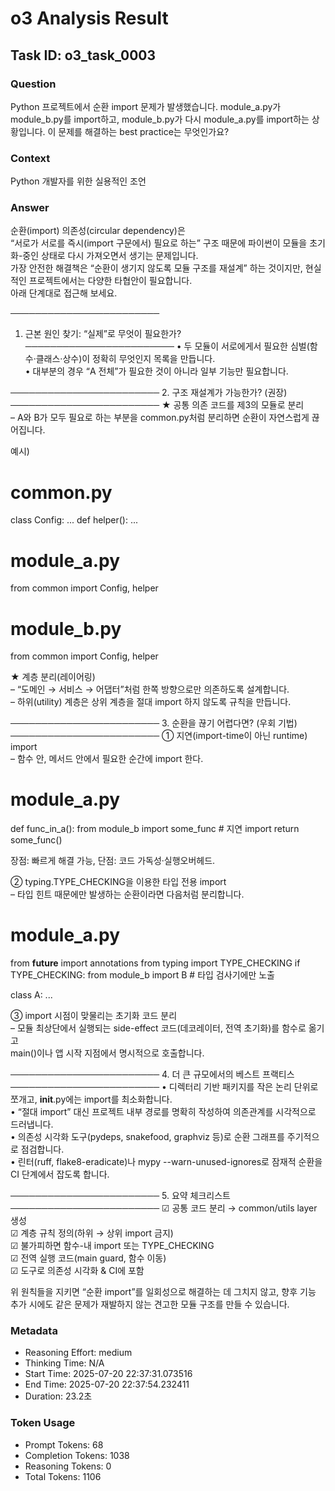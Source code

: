 # o3 Analysis Result

## Task ID: o3_task_0003

### Question

Python 프로젝트에서 순환 import 문제가 발생했습니다.
module_a.py가 module_b.py를 import하고, 
module_b.py가 다시 module_a.py를 import하는 상황입니다.
이 문제를 해결하는 best practice는 무엇인가요?


### Context
Python 개발자를 위한 실용적인 조언

### Answer
순환(import) 의존성(circular dependency)은  
“서로가 서로를 즉시(import 구문에서) 필요로 하는” 구조 때문에 파이썬이 모듈을 초기화-중인 상태로 다시 가져오면서 생기는 문제입니다.  
가장 안전한 해결책은 “순환이 생기지 않도록 모듈 구조를 재설계” 하는 것이지만, 현실적인 프로젝트에서는 다양한 타협안이 필요합니다.  
아래 단계대로 접근해 보세요.

────────────────────────
1. 근본 원인 찾기: “실제”로 무엇이 필요한가?
────────────────────────
• 두 모듈이 서로에게서 필요한 심벌(함수·클래스·상수)이 정확히 무엇인지 목록을 만듭니다.  
• 대부분의 경우 “A 전체”가 필요한 것이 아니라 일부 기능만 필요합니다.

────────────────────────
2. 구조 재설계가 가능한가? (권장)
────────────────────────
★ 공통 의존 코드를 제3의 모듈로 분리  
  – A와 B가 모두 필요로 하는 부분을 common.py처럼 분리하면 순환이 자연스럽게 끊어집니다.

예시)
# common.py
class Config: ...
def helper(): ...

# module_a.py
from common import Config, helper
# module_b.py
from common import Config, helper

★ 계층 분리(레이어링)  
  – “도메인 → 서비스 → 어댑터”처럼 한쪽 방향으로만 의존하도록 설계합니다.  
  – 하위(utility) 계층은 상위 계층을 절대 import 하지 않도록 규칙을 만듭니다.

────────────────────────
3. 순환을 끊기 어렵다면? (우회 기법)
────────────────────────
① 지연(import-time이 아닌 runtime) import  
   – 함수 안, 메서드 안에서 필요한 순간에 import 한다.

# module_a.py
def func_in_a():
    from module_b import some_func   # 지연 import
    return some_func()

장점: 빠르게 해결 가능, 단점: 코드 가독성·실행오버헤드.

② typing.TYPE_CHECKING을 이용한 타입 전용 import  
   – 타입 힌트 때문에만 발생하는 순환이라면 다음처럼 분리합니다.

# module_a.py
from __future__ import annotations
from typing import TYPE_CHECKING
if TYPE_CHECKING:
    from module_b import B  # 타입 검사기에만 노출

class A: ...

③ import 시점이 맞물리는 초기화 코드 분리  
   – 모듈 최상단에서 실행되는 side-effect 코드(데코레이터, 전역 초기화)를 함수로 옮기고  
     main()이나 앱 시작 지점에서 명시적으로 호출합니다.

────────────────────────
4. 더 큰 규모에서의 베스트 프랙티스
────────────────────────
• 디렉터리 기반 패키지를 작은 논리 단위로 쪼개고, __init__.py에는 import를 최소화합니다.  
• “절대 import” 대신 프로젝트 내부 경로를 명확히 작성하여 의존관계를 시각적으로 드러냅니다.  
• 의존성 시각화 도구(pydeps, snakefood, graphviz 등)로 순환 그래프를 주기적으로 점검합니다.  
• 린터(ruff, flake8-eradicate)나 mypy --warn-unused-ignores로 잠재적 순환을 CI 단계에서 잡도록 합니다.

────────────────────────
5. 요약 체크리스트
────────────────────────
☑ 공통 코드 분리 → common/utils layer 생성  
☑ 계층 규칙 정의(하위 → 상위 import 금지)  
☑ 불가피하면 함수-내 import 또는 TYPE_CHECKING  
☑ 전역 실행 코드(main guard, 함수 이동)  
☑ 도구로 의존성 시각화 & CI에 포함

위 원칙들을 지키면 “순환 import”를 일회성으로 해결하는 데 그치지 않고, 향후 기능 추가 시에도 같은 문제가 재발하지 않는 견고한 모듈 구조를 만들 수 있습니다.

### Metadata
- Reasoning Effort: medium
- Thinking Time: N/A
- Start Time: 2025-07-20 22:37:31.073516
- End Time: 2025-07-20 22:37:54.232411
- Duration: 23.2초

### Token Usage
- Prompt Tokens: 68
- Completion Tokens: 1038
- Reasoning Tokens: 0
- Total Tokens: 1106
